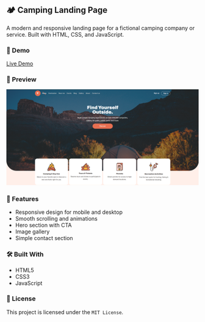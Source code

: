 ## 🏕️ Camping Landing Page
A modern and responsive landing page for a fictional camping company or service. Built with HTML, CSS, and JavaScript.

### 🚀 Demo
<a href="https://alimohammadi00.github.io/landing-camping-web/">Live Demo</a>

### 📸 Preview

![web preview](https://github.com/AliMohammadi00/landing-camping-web/blob/master/camping-web.png?raw=true)

### 📁 Features


  - Responsive design for mobile and desktop
  - Smooth scrolling and animations
  - Hero section with CTA
  - Image gallery
  - Simple contact section


### 🛠️ Built With

  - HTML5
  - CSS3
  - JavaScript


### 📜 License

This project is licensed under the `MIT License`.

